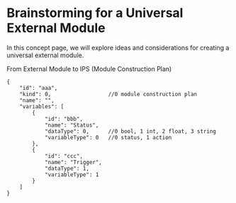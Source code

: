 # Brainstorming for a Universal External Module

In this concept page, we will explore ideas and considerations for creating a universal external module.

From External Module to IPS (Module Construction Plan)

    {
        "id": "aaa",
        "kind": 0,                  //0 module construction plan
        "name": "",
        "variables": [
            {
                "id": "bbb",
                "name": "Status",
                "dataType": 0,      //0 bool, 1 int, 2 float, 3 string
                "variableType": 0   //0 status, 1 action
            },
            {
                "id": "ccc",
                "name": "Trigger",
                "dataType": 1,
                "variableType": 1
            }
        ]
    }
